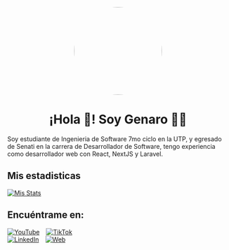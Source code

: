 <p align="center" width="300">
   <img align="center" width="200" src="https://avatars.githubusercontent.com/u/50786070?v=4" style="border-radius: 100%"/>
   <h1 align="center">¡Hola 👋! Soy Genaro 👨‍💻</h1>
   Soy estudiante de Ingenieria de Software 7mo ciclo en la UTP, y egresado de Senati en la carrera de Desarrollador de Software, tengo experiencia como desarrollador web con      React, NextJS y Laravel.
</p>

## **Mis estadisticas**
[![Mis Stats](https://github-readme-stats.vercel.app/api?username=Genaro-Robles&show_icons=true&locale=es&theme=dark#gh-dark-mode-only)](https://github.com/anuraghazra/github-readme-stats)

## Encuéntrame en:
[![YouTube](https://img.shields.io/badge/YouTube-Rexardev-FF0000?style=for-the-badge&logo=youtube&logoColor=white&labelColor=101010)](https://youtube.com/@rexardev-p9t)
&ensp;
[![TikTok](https://img.shields.io/badge/TikTok-@rexardev-69C9D0?style=for-the-badge&logo=tiktok&logoColor=white&labelColor=101010)](https://tiktok.com/@rexardev)
</br>
[![LinkedIn](https://img.shields.io/badge/LinkedIn-Genaro_Robles-0077B5?style=for-the-badge&logo=linkedin&logoColor=white&labelColor=101010)](https://www.linkedin.com/in/genaro-robles-quintana)
&ensp;
[![Web](https://img.shields.io/badge/Web-Proximamente-14a1f0?style=for-the-badge&logo=dev.to&logoColor=white&labelColor=101010)](https://www.youtube.com/watch?v=dQw4w9WgXcQ)

